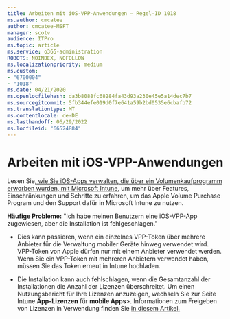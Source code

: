 ```yaml
---
title: Arbeiten mit iOS-VPP-Anwendungen – Regel-ID 1018
ms.author: cmcatee
author: cmcatee-MSFT
manager: scotv
audience: ITPro
ms.topic: article
ms.service: o365-administration
ROBOTS: NOINDEX, NOFOLLOW
ms.localizationpriority: medium
ms.custom:
- "6700004"
- "1018"
ms.date: 04/21/2020
ms.openlocfilehash: da3b8088fc68284fa43d93a230e45e5a14dec7b7
ms.sourcegitcommit: 5fb344efe019d0f7e641a59b2bd0535e6cbafb72
ms.translationtype: MT
ms.contentlocale: de-DE
ms.lasthandoff: 06/29/2022
ms.locfileid: "66524884"
---
```

# <a name="working-with-ios-vpp-applications"></a>Arbeiten mit iOS-VPP-Anwendungen

Lesen Sie[, wie Sie iOS-Apps verwalten, die über ein Volumenkaufprogramm erworben wurden, mit Microsoft Intune](https://docs.microsoft.com/intune/vpp-apps-ios), um mehr über Features, Einschränkungen und Schritte zu erfahren, um das Apple Volume Purchase Program und den Support dafür in Microsoft Intune zu nutzen.
  
 **Häufige Probleme:** "Ich habe meinen Benutzern eine iOS-VPP-App zugewiesen, aber die Installation ist fehlgeschlagen."
  
- Dies kann passieren, wenn ein einzelnes VPP-Token über mehrere Anbieter für die Verwaltung mobiler Geräte hinweg verwendet wird. VPP-Token von Apple dürfen nur mit einem Anbieter verwendet werden. Wenn Sie ein VPP-Token mit mehreren Anbietern verwendet haben, müssen Sie das Token erneut in Intune hochladen.

- Die Installation kann auch fehlschlagen, wenn die Gesamtanzahl der Installationen die Anzahl der Lizenzen überschreitet. Um einen Nutzungsbericht für Ihre Lizenzen anzuzeigen, wechseln Sie zur Seite Intune **App-Lizenzen** für **mobile Apps**\>. Informationen zum Freigeben von Lizenzen in Verwendung finden Sie [in diesem Artikel.](https://docs.microsoft.com/intune/vpp-apps-ios#revoking-app-licenses-and-deleting-tokens)
